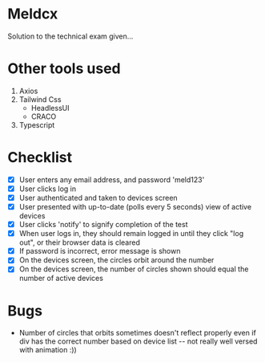 # Meldcx
Solution to the technical exam given...
# Other tools used
1. Axios
2. Tailwind Css
    * HeadlessUI
    * CRACO
3. Typescript

# Checklist
* [x] User enters any email address, and password 'meld123'
* [x] User clicks log in
* [x] User authenticated and taken to devices screen
* [x] User presented with up-to-date (polls every 5 seconds) view of active devices
* [x] User clicks 'notify' to signify completion of the test
* [x] When user logs in, they should remain logged in until they click "log out", or their browser data is cleared
* [x] If password is incorrect, error message is shown
* [x] On the devices screen, the circles orbit around the number
* [x] On the devices screen, the number of circles shown should equal the number of active devices

# Bugs
* Number of circles that orbits sometimes doesn't reflect properly even if div has the correct number based on device list -- not really well versed with animation :))